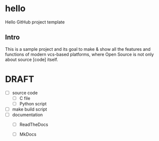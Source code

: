 # hello
Hello GitHub project template

## Intro
This is a sample project and its goal to make & show all the features and functions
of modern vcs-based platforms, where Open Source is not only about source [code] itself.


# DRAFT

- [ ] source code
  - [ ] C file
  - [ ] Python script
- [ ] make build script
- [ ] documentation
  - [ ] ReadTheDocs
  - [ ] MkDocs

